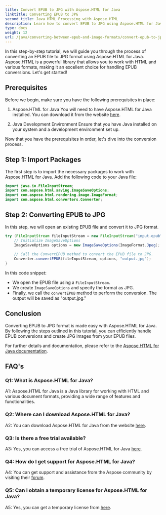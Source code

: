 ```yaml
---
title: Convert EPUB to JPG with Aspose.HTML for Java
linktitle: Converting EPUB to JPG
second_title: Java HTML Processing with Aspose.HTML
description: Learn how to convert EPUB to JPG using Aspose.HTML for Java. Follow our step-by-step guide and harness the power of Aspose.HTML.
type: docs
weight: 12
url: /java/converting-between-epub-and-image-formats/convert-epub-to-jpg/
---
```

In this step-by-step tutorial, we will guide you through the process of converting an EPUB file to JPG format using Aspose.HTML for Java. Aspose.HTML is a powerful library that allows you to work with HTML and various formats, making it an excellent choice for handling EPUB conversions. Let's get started!

## Prerequisites

Before we begin, make sure you have the following prerequisites in place:

1. Aspose.HTML for Java
You will need to have Aspose.HTML for Java installed. You can download it from the website [here](https://releases.aspose.com/html/java/).

2. Java Development Environment
Ensure that you have Java installed on your system and a development environment set up.

Now that you have the prerequisites in order, let's dive into the conversion process.

## Step 1: Import Packages

The first step is to import the necessary packages to work with Aspose.HTML for Java. Add the following code to your Java file:

```java
import java.io.FileInputStream;
import com.aspose.html.saving.ImageSaveOptions;
import com.aspose.html.rendering.image.ImageFormat;
import com.aspose.html.converters.Converter;
```

## Step 2: Converting EPUB to JPG

In this step, we will open an existing EPUB file and convert it to JPG format.

```java
try (FileInputStream fileInputStream = new FileInputStream("input.epub")) {
    // Initialize ImageSaveOptions
    ImageSaveOptions options = new ImageSaveOptions(ImageFormat.Jpeg);
    
    // Call the ConvertEPUB method to convert the EPUB file to JPG.
    Converter.convertEPUB(fileInputStream, options, "output.jpg");
}
```

In this code snippet:

- We open the EPUB file using a `FileInputStream`.
- We create `ImageSaveOptions` and specify the format as JPG.
- Finally, we call the `convertEPUB` method to perform the conversion. The output will be saved as "output.jpg."

## Conclusion

Converting EPUB to JPG format is made easy with Aspose.HTML for Java. By following the steps outlined in this tutorial, you can efficiently handle EPUB conversions and create JPG images from your EPUB files.

For further details and documentation, please refer to the [Aspose.HTML for Java documentation](https://reference.aspose.com/html/java/).

## FAQ's

### Q1: What is Aspose.HTML for Java?

A1: Aspose.HTML for Java is a Java library for working with HTML and various document formats, providing a wide range of features and functionalities.

### Q2: Where can I download Aspose.HTML for Java?

A2: You can download Aspose.HTML for Java from the website [here](https://releases.aspose.com/html/java/).

### Q3: Is there a free trial available?

A3: Yes, you can access a free trial of Aspose.HTML for Java [here](https://releases.aspose.com/).

### Q4: How do I get support for Aspose.HTML for Java?

A4: You can get support and assistance from the Aspose community by visiting their [forum](https://forum.aspose.com/).

### Q5: Can I obtain a temporary license for Aspose.HTML for Java?

A5: Yes, you can get a temporary license from [here](https://purchase.aspose.com/temporary-license/).

